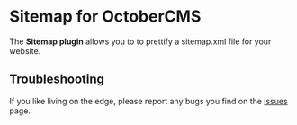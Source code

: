 # Sitemap for OctoberCMS

The **Sitemap plugin** allows you to to prettify a sitemap.xml file for your website.

## Troubleshooting

If you like living on the edge, please report any bugs you find on the
[issues](https://github.com/sozonovalexey/oc-sitemap-plugin/issues) page.
